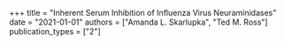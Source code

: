 +++
title = "Inherent Serum Inhibition of Influenza Virus Neuraminidases"
date = "2021-01-01"
authors = ["Amanda L. Skarlupka", "Ted M. Ross"]
publication_types = ["2"]
